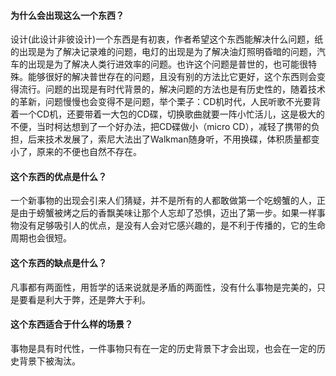 #### 为什么会出现这么一个东西？
设计(此设计非彼设计)一个东西是有初衷，作者希望这个东西能解决什么问题，纸的出现是为了解决记录难的问题，电灯的出现是为了解决油灯照明昏暗的问题，汽车的出现是为了解决人类行进效率的问题。也许这个问题是普世的，也可能很特殊。能够很好的解决普世存在的问题，且没有别的方法比它更好，这个东西则会变得流行。问题的出现是有时代背景的，解决问题的方法也是有历史性的，随着技术的革新，问题慢慢也会变得不是问题，举个栗子：CD机时代，人民听歌不光要背着一个CD机，还要带着一大包的CD碟，切换歌曲就要一阵小忙活儿，这是极大的不便，当时柯达想到了一个好办法，把CD碟做小（micro CD），减轻了携带的负担，后来技术发展了，索尼大法出了Walkman随身听，不用换碟，体积质量都变小了，原来的不便也自然不存在。

#### 这个东西的优点是什么？
一个新事物的出现会引来人们猜疑，并不是所有的人都敢做第一个吃螃蟹的人，正是由于螃蟹被烤之后的香飘美味让那个人忘却了恐惧，迈出了第一步。如果一样事物没有足够吸引人的优点，是没有人会对它感兴趣的，是不利于传播的，它的生命周期也会很短。

#### 这个东西的缺点是什么？
凡事都有两面性，用哲学的话来说就是矛盾的两面性，没有什么事物是完美的，只是要看是利大于弊，还是弊大于利。

#### 这个东西适合于什么样的场景？
事物是具有时代性，一件事物只有在一定的历史背景下才会出现，也会在一定的历史背景下被淘汰。